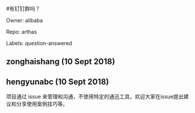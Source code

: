 #有钉钉群吗？

Owner: alibaba

Repo: arthas

Labels: question-answered 

## zonghaishang (10 Sept 2018)



## hengyunabc (10 Sept 2018)

项目通过 issue 来管理和沟通，不使用特定的通迅工具，欢迎大家在issue提出建议和分享使用案例技巧等。

